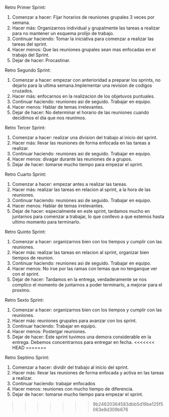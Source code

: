 Retro Primer Sprint:

1. Comenzar a hacer: Fijar horarios de reuniones grupales 3 veces por semana.
2. Hacer más: Organizarnos individual y grupalmente las tareas a realizar para no mantener un esquema prolijo de trabajo.
3. Continuar haciendo: Tomar la iniciativa para comenzar a realizar las tareas del sprint.
4. Hacer menos: Que las reuniones grupales sean mas enfocadas en el trabajo del Sprint.
5. Dejar de hacer: Procastinar.

Retro Segundo Sprint:

1. Comenzar a hacer: empezar con anterioridad a preparar los sprints, no dejarlo para la ultima semana.Implementar una revision de codigos cruzados.
2. Hacer más: enfocarnos en la realizacion de los objetuvos puntuales.
3. Continuar haciendo: reuniones asi de seguido. Trabajar en equipo.
4. Hacer menos: Hablar de temas irrelevantes.
5. Dejar de hacer: No determinar el horario de las reuniones cuando decidimos el dia que nos reunimos.

Retro Tercer Sprint:

1. Comenzar a hacer: realizar una division del trabajo al inicio del sprint.
2. Hacer más: llevar las reuniones de forma enfocada en las tareas a realizar.
3. Continuar haciendo: reuniones asi de seguido. Trabajar en equipo.
4. Hacer menos: divagar durante las reuniones de a grupos.
5. Dejar de hacer: tomarse mucho tiempo para empezar el sprint.

Retro Cuarto Sprint:

1. Comenzar a hacer: empezar antes a realizar las tareas.
2. Hacer más: realizar las tareas en relacion al sprint, a la hora de las reuniones.
3. Continuar haciendo: reuniones asi de seguido. Trabajar en equipo.
4. Hacer menos: Hablar de temas irrelevantes.
5. Dejar de hacer: especialmente en este sprint, tardamos mucho en juntarnos para comenzar a trabajar, lo que conllevo a que estemos hasta ultimo momento para terminarlo.

Retro Quinto Sprint:

1. Comenzar a hacer: organizarnos bien con los tiempos y cumplir con las reuniones.
2. Hacer más: realizar las tareas en relacion al sprint, organizar bien tiempos de reunion.
3. Continuar haciendo: reuniones asi de seguido. Trabajar en equipo.
4. Hacer menos: No irse por las ramas con temas que no tenganque ver con el sprint.
5. Dejar de hacer: Tardamos en la entrega, verdaderamente se nos complico el momento de juntarnos a poder terminarlo, a mejorar para el proximo.

Retro Sexto Sprint:

1. Comenzar a hacer: organizarnos bien con los tiempos y cumplir con las reuniones.
2. Hacer más: reuniones grupales para avanzar con los sprint.
3. Continuar haciendo: Trabajar en equipo.
4. Hacer menos: Postergar reuniones.
5. Dejar de hacer: Este sprint tuvimos una demora considerable en la entrega. Debemos concentrarnos para entregar en fecha.
<<<<<<< HEAD
=======

Retro Septimo Sprint:
1. Comenzar a hacer: dividir del trabajo al inicio del sprint.
2. Hacer más: llevar las reuniones de forma enfocada y activa en las tareas a realizar.
3. Continuar haciendo: trabajar enfocados
4. Hacer menos: reuniones con mucho tiempo de diferencia.
5. Dejar de hacer: tomarse mucho tiempo para empezar el sprint.
>>>>>>> 9b24620364583dbb5d19be125f5063e8d309b676
